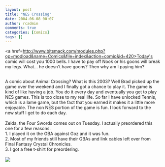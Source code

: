 ```yaml
---
layout: post
title: "NES Crossing"
date: 2004-06-08 00:07
author: rcadmin
comments: true
categories: [Comics]
tags: []
---
```

<a href=http://www.bitsmack.com/modules.php?op=modload&name=Comics&file=index&action=comic&id=420>Today's comic</a> will cost you 1000 bells. I have to pay off Nook or his goons will break my legs. What... he doesn't have goons? Then why am I paying him?
<br />

<br />
A comic about Animal Crossing? What is this 2003? Well Brad picked up the game over the weekend and I finally got a chance to play it. The game is kind of like having a job. You do it every day and eventually you get to play NES games. This is too close to my real life. So far I have unlocked Tennis, which is a lame game, but the fact that you earned it makes it a little more enjoyable. The non NES portion of the game is fun. I look forward to the new stuff I get to do each day.
<br />

<br />
Zelda, the Four Swords comes out on Tuesday. I actually preordered this one for a few reasons.
<br />
1. I played it on the GBA against Goz and it was fun.
<br />
2. Most of my friends still have their GBAs and link cables left over from Final Fantasy Crystal Chronicles. 
<br />
3. I got a free t-shirt for preordering.<Br><br><!--more--><img src='http://dl.bitsmack.com/comics/20040608.png' alt'' />
